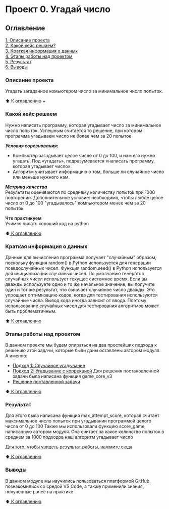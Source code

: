 # Проект 0. Угадай число

## Оглавление
[1. Описание проекта](https://github.com/romash23/roman_maryukov_DTS/blob/main/project_0/readme.md#Описание-проекта)  
[2. Какой кейс решаем?](https://github.com/romash23/roman_maryukov_DTS/blob/main/project_0/readme.md#Какой-кейс-решаем)  
[3. Краткая информация о данных](https://github.com/romash23/roman_maryukov_DTS/blob/main/project_0/readme.md#Краткая-информация-о-данных)  
[4. Этапы работы над проектом](https://github.com/romash23/roman_maryukov_DTS/blob/main/project_0/readme.md#Этапы-работы-над-проектом)  
[5. Результат](https://github.com/romash23/roman_maryukov_DTS/blob/main/project_0/readme.md#Результат)    
[6. Выводы](https://github.com/romash23/roman_maryukov_DTS/blob/main/project_0/readme.md#Выводы) 

### Описание проекта
Угадать загаданное комьютером число за минимальное число попыток.

:arrow_up:[ К оглавлению](https://github.com/romash23/roman_maryukov_DTS/tree/main/project_0#Оглавление)
+

### Какой кейс решаем
Нужно написать программу, которая угадывает число за минимальное число попыток. Успешным считается то решение, при котором программа угадываем число не более чем за 20 попыток

***Условия соревнования:***
- Компьютер загадывает целое число от 0 до 100, и нам его нужно угадать. Под «угадать», подразумевается «написать программу, которая угадывает число».
- Алгоритм учитывает информацию о том, больше ли случайное число или меньше нужного нам.

***Метрика качества***     
Результаты оцениваются по среднему количеству попыток при 1000 повторений. Дополнительное условие: необходимо, чтобы любое целое число от 0 до 100 "угадывалось" компьютером менее чем за 20 попыток

**Что практикуем**     
Учимся писать хороший код на python

:arrow_up:[ К оглавлению](https://github.com/romash23/roman_maryukov_DTS/tree/main/project_0#Оглавление)


### Краткая информация о данных
Данные для вычисления программа получает "случайным" образом, поскольку функция random() в Python используется для генерации псевдослучайных чисел. Функция random.seed() в Python используется для инициализации случайных чисел. По умолчанию генератор случайных чисел использует текущее системное время. Если вы дважды используете одно и то же начальное значение, вы получите один и тот же результат, что означает случайное число дважды.
Это упрощает оптимизацию кодов, когда для тестирования используются случайные числа. Вывод кода иногда зависит от ввода. Поэтому использование случайных чисел для тестирования алгоритмов может быть проблематичным.

:arrow_up:[ К оглавлению](https://github.com/romash23/roman_maryukov_DTS/tree/main/project_0#Оглавление)


### Этапы работы над проектом
В данном проекте мы будем опираться на два простейших подхода к решению этой задачи, которые были даны оставлены автором модуля. А именно:
- [Подход 1: Случайное угадывание](https://github.com/romash23/roman_maryukov_DTS/blob/main/project_0/game_v1.py)
- [Подход 2: Угадывание с коррекцией](https://github.com/romash23/roman_maryukov_DTS/blob/main/project_0/game_v2.py)
Для решения постановленной задачи была написана функция game_core_v3
- [Решение поставленной задачи](https://github.com/romash23/roman_maryukov_DTS/blob/main/project_0/game_v3.py)

:arrow_up:[ К оглавлению](https://github.com/romash23/roman_maryukov_DTS/tree/main/project_0#Оглавление)


### Результат
Для этого была написана функция max_attempt_score, которая считает максимальное число попыток при угадывании программой целого числа от 0 до 100
Также мы использовали функцию score_game, написанную автором модуля. Она считает за какое количство попыток в среднем за 1000 подходов наш алгоритм угадывает число

[Для того, чтобы увидеть результат работы, нажмите сюда](https://github.com/romash23/roman_maryukov_DTS/blob/main/project_0/game.ipynb)

:arrow_up:[ К оглавлению](https://github.com/romash23/roman_maryukov_DTS/tree/main/project_0#Оглавление)


### Выводы
В данном модуле мы научились пользоваться платформой GitHub, познакомились со средой VS Code, а также применили знания, полученные ранее на практике

:arrow_up:[ К оглавлению](https://github.com/romash23/roman_maryukov_DTS/tree/main/project_0#Оглавление)

